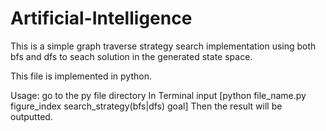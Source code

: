 # Artificial-Intelligence

This is a simple graph traverse strategy search implementation using both bfs and dfs to seach
solution in the generated state space.

This file is implemented in python.


Usage: go to the py file directory
In Terminal input [python file_name.py figure_index search_strategy(bfs|dfs) goal]
Then the result will be outputted.
